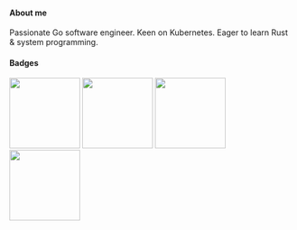 #### About me
Passionate Go software engineer. Keen on Kubernetes. Eager to learn Rust & system programming.

#### Badges

<a href=https://www.credly.com/badges/61d131d5-8588-4d53-b36e-e2f9ff0b8908/public_url><img src=https://images.credly.com/size/340x340/images/8b8ed108-e77d-4396-ac59-2504583b9d54/cka_from_cncfsite__281_29.png width=125 height=125/></a> 
<a href=https://www.credly.com/badges/aa45de6f-74d6-444c-b73d-5de9b85154b7/public_url><img src=https://images.credly.com/size/340x340/images/9945dfcb-1cca-4529-85e6-db1be3782210/kubernetes-security-specialist-logo2.png width=125 height=125/></a> 
<a href=https://www.credly.com/badges/1120ef00-a8af-4d92-a0a3-b14c69d6b843/public_url><img src=https://images.credly.com/size/340x340/images/f88d800c-5261-45c6-9515-0458e31c3e16/ckad_from_cncfsite.png width=125 height=125/></a> 
<a href=https://www.credly.com/badges/7836383b-de97-4be0-8ae3-943cb14552c7/public_url><img src=https://images.credly.com/size/340x340/images/1e6611ca-8afe-4ecc-ad4d-305fba52ee7e/1_LFCS-600x600.png width=125 height=125/></a>
